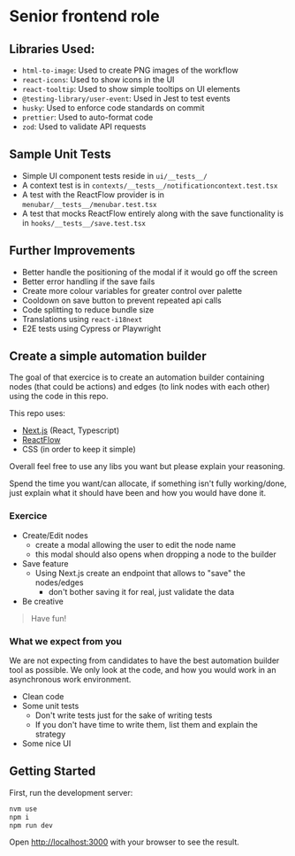 # Senior frontend role

## Libraries Used:
- `html-to-image`: Used to create PNG images of the workflow
- `react-icons`: Used to show icons in the UI
- `react-tooltip`: Used to show simple tooltips on UI elements
- `@testing-library/user-event`: Used in Jest to test events
- `husky`: Used to enforce code standards on commit
- `prettier`: Used to auto-format code
- `zod`: Used to validate API requests

## Sample Unit Tests
- Simple UI component tests reside in `ui/__tests__/`
- A context test is in `contexts/__tests__/notificationcontext.test.tsx`
- A test with the ReactFlow provider is in `menubar/__tests__/menubar.test.tsx`
- A test that mocks ReactFlow entirely along with the save functionality is in `hooks/__tests__/save.test.tsx`

## Further Improvements
- Better handle the positioning of the modal if it would go off the screen
- Better error handling if the save fails
- Create more colour variables for greater control over palette
- Cooldown on save button to prevent repeated api calls 
- Code splitting to reduce bundle size
- Translations using `react-i18next`
- E2E tests using Cypress or Playwright

## Create a simple automation builder

The goal of that exercice is to create an automation builder containing nodes (that could be actions) and edges (to link nodes with each other) using the code in this repo.

This repo uses:
 - [Next.js](https://nextjs.org/docs) (React, Typescript)
 - [ReactFlow](https://reactflow.dev/learn)
-  CSS (in order to keep it simple)

Overall feel free to use any libs you want but please explain your reasoning.

Spend the time you want/can allocate, if something isn't fully working/done, just explain what it should have been and how you would have done it.

### Exercice

 - Create/Edit nodes
   - create a modal allowing the user to edit the node name
   - this modal should also opens when dropping a node to the builder
 - Save feature
   - Using Next.js create an endpoint that allows to "save" the nodes/edges
     - don't bother saving it for real, just validate the data
 - Be creative

> Have fun!

### What we expect from you

We are not expecting from candidates to have the best automation builder tool as possible.
We only look at the code, and how you would work in an asynchronous work environment.

 - Clean code
 - Some unit tests
   - Don't write tests just for the sake of writing tests
   - If you don't have time to write them, list them and explain the strategy
 - Some nice UI

## Getting Started

First, run the development server:

```bash
nvm use
npm i
npm run dev
```

Open [http://localhost:3000](http://localhost:3000) with your browser to see the result.

